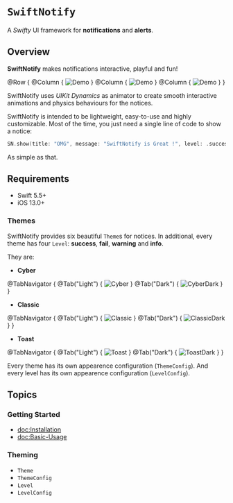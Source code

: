 # ``SwiftNotify``

A *Swifty* UI framework for **notifications** and **alerts**.

## Overview

**SwiftNotify** makes notifications interactive, playful and fun! 

@Row {
    @Column {
        ![Demo](Demo1) 
    }
    @Column {
        ![Demo](Demo2)
    }
    @Column {
        ![Demo](Demo3)
    }
}

SwiftNotify uses *UIKit Dynamics* as animator to create smooth interactive animations and physics behaviours for the notices. 

SwiftNotify is intended to be lightweight, easy-to-use and highly customizable. 
Most of the time, you just need a single line of code to show a notice:

```swift
SN.show(title: "OMG", message: "SwiftNotify is Great !", level: .success)
```

As simple as that.

## Requirements
- Swift 5.5+
- iOS 13.0+

### Themes

SwiftNotify provides six beautiful ``Theme``s for notices.
In additional, every theme has four ``Level``: **success**, **fail**, **warning** and **info**.

They are:

- **Cyber**

@TabNavigator {
    @Tab("Light") {
        ![Cyber](Cyber)
    }
    @Tab("Dark") {
        ![CyberDark](CyberDark)
    }
}

- **Classic**

@TabNavigator {
    @Tab("Light") {
        ![Classic](Classic)
    }
    @Tab("Dark") {
        ![ClassicDark](ClassicDark)
    }
}

- **Toast**

@TabNavigator {
    @Tab("Light") {
        ![Toast](Toast)
    }
    @Tab("Dark") {
        ![ToastDark](ToastDark)
    }
}

Every theme has its own appearence configuration (``ThemeConfig``). And every level has its own appearence configuration (``LevelConfig``).

## Topics

### Getting Started

- <doc:Installation>
- <doc:Basic-Usage>

### Theming

- ``Theme``
- ``ThemeConfig``
- ``Level``
- ``LevelConfig``

